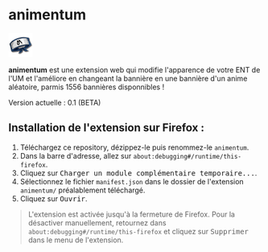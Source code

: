 # animentum
![Icon](https://github.com/0lbap/animentum/blob/758711292aefd5f60fd5adcd4a8c264d7ef2fd40/icons/logo-48.png)

**animentum** est une extension web qui modifie l'apparence de votre ENT de l'UM et l'améliore en changeant la bannière en une bannière d'un anime aléatoire, parmis 1556 bannières disponnibles !

Version actuelle : 0.1 (BETA)

## Installation de l'extension sur Firefox :

1. Téléchargez ce repository, dézippez-le puis renommez-le `animentum`.
2. Dans la barre d'adresse, allez sur `about:debugging#/runtime/this-firefox`.
3. Cliquez sur <kbd>Charger un module complémentaire temporaire...</kbd>.
4. Sélectionnez le fichier `manifest.json` dans le dossier de l'extension `animentum/` préalablement téléchargé.
5. Cliquez sur <kbd>Ouvrir</kbd>.

> L'extension est activée jusqu'à la fermeture de Firefox. Pour la désactiver manuellement, retournez dans `about:debugging#/runtime/this-firefox` et cliquez sur <kbd>Supprimer</kbd> dans le menu de l'extension.
